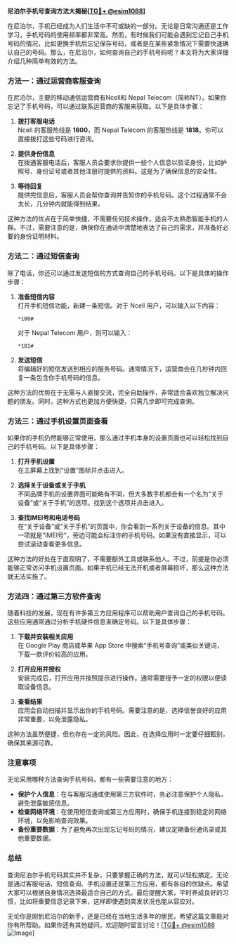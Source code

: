 **尼泊尔手机号查询方法大揭秘[[TG💪+ @esim1088](https://t.me/s/esim1088)]**

在尼泊尔，手机已经成为人们生活中不可或缺的一部分。无论是日常沟通还是工作学习，手机号码的使用频率都非常高。然而，有时候我们可能会遇到忘记自己手机号码的情况，比如更换手机后忘记保存号码，或者是在某些紧急情况下需要快速确认自己的号码。那么，在尼泊尔，如何查询自己的手机号码呢？本文将为大家详细介绍几种简单有效的方法。

### 方法一：通过运营商客服查询

在尼泊尔，主要的移动通信运营商有Ncell和 Nepal Telecom（简称NT）。如果你忘记了手机号码，可以通过联系运营商的客服来获取。以下是具体步骤：

1. **拨打客服电话**  
   Ncell 的客服热线是 **1600**，而 Nepal Telecom 的客服热线是 **1818**。你可以直接拨打这些号码进行咨询。
   
2. **提供身份信息**  
   在拨通客服电话后，客服人员会要求你提供一些个人信息以验证身份，比如护照号、身份证号或者其他注册时提供的资料。这是为了确保信息的安全性。

3. **等待回复**  
   提供完信息后，客服人员会帮你查询并告知你的手机号码。这个过程通常不会太长，几分钟内就能得到结果。

这种方法的优点在于简单快捷，不需要任何技术操作，适合不太熟悉智能手机的人群。不过，需要注意的是，确保你在通话中清楚地表达了自己的需求，并准备好必要的身份证明材料。

### 方法二：通过短信查询

除了电话，你还可以通过发送短信的方式查询自己的手机号码。以下是具体的操作步骤：

1. **准备短信内容**  
   打开手机短信功能，新建一条短信。对于 Ncell 用户，可以输入以下内容：
   ```
   *100#
   ```
   对于 Nepal Telecom 用户，则可以输入：
   ```
   *181#
   ```

2. **发送短信**  
   将编辑好的短信发送到相应的服务号码。通常情况下，运营商会在几秒钟内回复一条包含你手机号码的信息。

这种方法的优势在于无需与人直接交流，完全自助操作，非常适合喜欢独立解决问题的朋友。同时，这种方式也更加方便快捷，只需几步即可完成查询。

### 方法三：通过手机设置页面查看

如果你的手机仍然能够正常使用，那么通过手机本身的设置页面也可以轻松找到自己的手机号码。以下是具体步骤：

1. **打开手机设置**  
   在主屏幕上找到“设置”图标并点击进入。

2. **选择关于设备或关于手机**  
   不同品牌手机的设置界面可能略有不同，但大多数手机都会有一个名为“关于设备”或“关于手机”的选项。找到这个选项并点击进入。

3. **查找IMEI号和电话号码**  
   在“关于设备”或“关于手机”的页面中，你会看到一系列关于设备的信息。其中一项就是“IMEI号”，旁边可能会标注你的手机号码。如果没有直接显示，可以尝试滚动查看更多信息。

这种方法的好处在于直观明了，不需要额外工具或联系他人。不过，前提是你必须能够正常访问手机设置页面。如果手机已经无法开机或者屏幕损坏，那么这种方法就无法实施了。

### 方法四：通过第三方软件查询

随着科技的发展，现在有许多第三方应用程序可以帮助用户查询自己的手机号码。这些应用通常通过分析手机硬件信息来确定号码。以下是具体步骤：

1. **下载并安装相关应用**  
   在 Google Play 商店或苹果 App Store 中搜索“手机号查询”或类似关键词，下载一款评价较高的应用。

2. **打开应用并授权**  
   安装完成后，打开应用并按照提示进行操作。通常需要授予一定的权限以便读取设备信息。

3. **查看结果**  
   应用会自动扫描并显示出你的手机号码。需要注意的是，选择信誉良好的应用非常重要，以免泄露隐私。

这种方法虽然便捷，但也存在一定的风险。因此，在选择应用时一定要仔细甄别，确保其来源可靠。

### 注意事项

无论采用哪种方法查询手机号码，都有一些需要注意的地方：

- **保护个人信息**：在与客服沟通或使用第三方软件时，务必注意保护个人隐私，避免泄露敏感信息。
- **检查网络环境**：在使用短信查询或第三方应用时，确保手机连接到稳定的网络环境，以免影响查询效果。
- **备份重要数据**：为了避免再次出现忘记号码的情况，建议定期备份通讯录或其他重要数据。

### 总结

查询尼泊尔手机号码其实并不复杂，只要掌握正确的方法，就可以轻松搞定。无论是通过客服电话、短信查询、手机设置还是第三方应用，都有各自的优缺点。希望大家可以根据自身情况选择最适合自己的方式。最后提醒大家，平时养成良好的习惯，比如将重要信息记录下来，这样即使遇到突发状况也能从容应对。

无论你是刚到尼泊尔的新手，还是已经在当地生活多年的居民，希望这篇文章能对你有所帮助。如果你还有其他疑问，欢迎随时留言讨论！[[TG💪+ @esim1088](https://t.me/s/esim1088) ![Image](https://i.postimg.cc/4NQfJmqS/Snipaste-2025-05-13-00-14-12.png)]